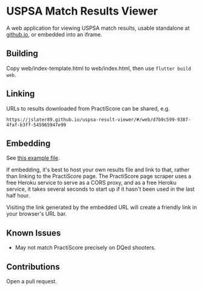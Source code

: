 # USPSA Match Results Viewer

A web application for viewing USPSA match results, usable standalone at
[github.io](https://jslater89.github.io/uspsa-result-viewer), or embedded
into an iframe.

## Building

Copy web/index-template.html to web/index.html, then use `flutter build web`.

## Linking

URLs to results downloaded from PractiScore can be shared, e.g.

`https://jslater89.github.io/uspsa-result-viewer/#/web/d7b9c599-9387-4faf-b3ff-545965947e99`

## Embedding

See [this example file](https://github.com/jslater89/uspsa-result-viewer/blob/master/embedded-index.html).

If embedding, it's best to host your own results file and link to that, rather
than linking to the PractiScore page. The PractiScore page scraper uses a free
Heroku service to serve as a CORS proxy, and as a free Heroku service, it takes
several seconds to start up if it hasn't been used in the last half hour.

Visiting the link generated by the embedded URL will create a friendly link in
your browser's URL bar.  

## Known Issues

* May not match PractiScore precisely on DQed shooters.

## Contributions

Open a pull request.
